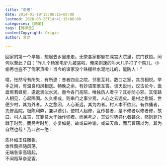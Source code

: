 ```yaml
---
title: "杂思"
date: 2014-01-19T12:06:15+08:00
lastmod: 2020-03-25T14:41:15+08:00
categories: [随笔]
tags: [碎碎念]
contentCopyright: Origin
author: 易之

---
```


回家的第一个早晨，想起去乡里走走。无奈各家都躲在深宫大院里，院门铁锁。问何以至此？曰：“昨儿个杨家电驴儿被盗啦，俺来则速的叫大儿子打了个院儿，小偷再也盗不了俺家货啦！当今的谁家没个铁栅栏水泥地儿的，能防人！”

噫，怅然兮有所失，有所思：昔者四合之院，邻里互衬。数口之家，其员相悦。举手之间，有温良和风相送。畅晚之余，有妙语笙歌互答。谈天说地，议古论今，盘盘焉若蜂房，逡逡焉似水涡。而今各门高院，唯独防人者乎？其亦防心邪。其使路人相见，心起隔阂。久久相成，则串门之事少焉，人心之去远矣。是村之愈城，世便少村，其为外者。人之愈闭，人心渐远，其为内者。村人本不欲此，有作俑者，先修高院，极陈利弊，兼以诱引，使村人起修，互传甚者，是不修者以修者修，故曰，村人互丧，其罪莫大于始作俑者。而另考之，其受时势异化者甚众，然则罪乃戟于时势。而另考时势，亦复如是。故或曰神谕，或曰天命，而吾曹窃以为，其为自然也哉！乃口占一绝：

质朴如玉任雕张，<br />
体性飘摇随风荡。<br />
无端各家高墙起，<br />
不闻稻草杂泥香。
